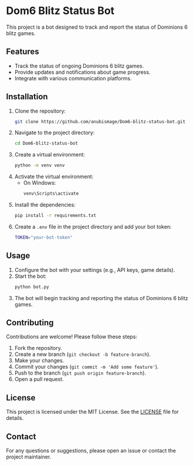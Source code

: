 # Dom6 Blitz Status Bot

This project is a bot designed to track and report the status of Dominions 6 blitz games.

## Features

- Track the status of ongoing Dominions 6 blitz games.
- Provide updates and notifications about game progress.
- Integrate with various communication platforms.

## Installation

1. Clone the repository:
    ```sh
    git clone https://github.com/anubismage/Dom6-blitz-status-bot.git
    ```
2. Navigate to the project directory:
    ```sh
    cd Dom6-blitz-status-bot
    ```
3. Create a virtual environment:
    ```sh
    python -m venv venv
    ```
4. Activate the virtual environment:
    - On Windows:
        ```sh
        venv\Scripts\activate
        ```
5. Install the dependencies:
    ```sh
    pip install -r requirements.txt
    ```
6. Create a `.env` file in the project directory and add your bot token:
    ```sh
    TOKEN="your-bot-token"
    ```

## Usage

1. Configure the bot with your settings (e.g., API keys, game details).
2. Start the bot:
    ```sh
    python bot.py
    ```
3. The bot will begin tracking and reporting the status of Dominions 6 blitz games.

## Contributing

Contributions are welcome! Please follow these steps:

1. Fork the repository.
2. Create a new branch (`git checkout -b feature-branch`).
3. Make your changes.
4. Commit your changes (`git commit -m 'Add some feature'`).
5. Push to the branch (`git push origin feature-branch`).
6. Open a pull request.

## License

This project is licensed under the MIT License. See the [LICENSE](LICENSE) file for details.

## Contact

For any questions or suggestions, please open an issue or contact the project maintainer.

